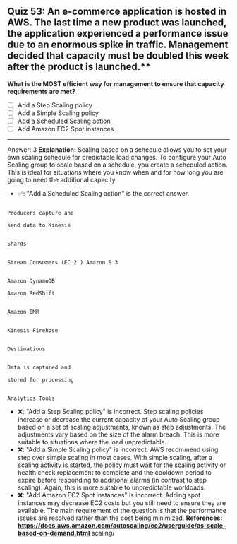 ## Quiz 53: An e-commerce application is hosted in AWS. The last time a new product was launched, the application experienced a performance issue due to an enormous spike in traffic. Management decided that capacity must be doubled this week after the product is launched.**

**What is the MOST efficient way for management to ensure that capacity requirements are met?**

- [ ] Add a Step Scaling policy
- [ ] Add a Simple Scaling policy
- [ ] Add a Scheduled Scaling action
- [ ] Add Amazon EC2 Spot instances

----
Answer: 3
**Explanation:**
Scaling based on a schedule allows you to set your own scaling schedule for predictable load changes. To configure your Auto Scaling group to scale based on a schedule, you create a scheduled action. This is ideal for situations where you know when and for how long you are going to need the additional capacity.

- ✅: "Add a Scheduled Scaling action" is the correct answer.

```

Producers capture and

send data to Kinesis

```

```

Shards

```

```

Stream Consumers (EC 2 ) Amazon S 3

```

```

Amazon DynamoDB

Amazon RedShift

```

```

Amazon EMR

```

```

Kinesis Firehose

```

```

Destinations

```

```

Data is captured and

stored for processing

```

```

Analytics Tools

```

- ❌: "Add a Step Scaling policy" is incorrect. Step scaling policies increase or decrease the current capacity of your Auto Scaling group based on a set of scaling adjustments, known as step adjustments. The adjustments vary based on the size of the alarm breach. This is more suitable to situations where the load unpredictable.
- ❌: "Add a Simple Scaling policy" is incorrect. AWS recommend using step over simple scaling in most cases. With simple scaling, after a scaling activity is started, the policy must wait for the scaling activity or health check replacement to complete and the cooldown period to expire before responding to additional alarms (in contrast to step scaling). Again, this is more suitable to unpredictable workloads.
- ❌: "Add Amazon EC2 Spot instances" is incorrect. Adding spot instances may decrease EC2 costs but you still need to ensure they are available. The main requirement of the question is that the performance issues are resolved rather than the cost being minimized.
  **References:**
  **https://docs.aws.amazon.com/autoscaling/ec2/userguide/as-scale-based-on-demand.html**
  scaling/
